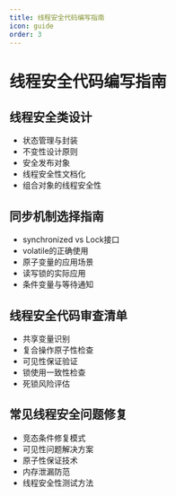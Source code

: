```yaml
---
title: 线程安全代码编写指南
icon: guide
order: 3
---
```


# 线程安全代码编写指南

## 线程安全类设计

- 状态管理与封装
- 不变性设计原则
- 安全发布对象
- 线程安全性文档化
- 组合对象的线程安全性

## 同步机制选择指南

- synchronized vs Lock接口
- volatile的正确使用
- 原子变量的应用场景
- 读写锁的实际应用
- 条件变量与等待通知

## 线程安全代码审查清单

- 共享变量识别
- 复合操作原子性检查
- 可见性保证验证
- 锁使用一致性检查
- 死锁风险评估

## 常见线程安全问题修复

- 竞态条件修复模式
- 可见性问题解决方案
- 原子性保证技术
- 内存泄漏防范
- 线程安全性测试方法
